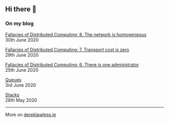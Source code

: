 ## Hi there 👋

### On my blog

[Fallacies of Distributed Computing: 8. The network is homogeneous](https://dereklawless.ie/fallacies-of-distributed-computing-8-the-network-is-homogeneous/)
<br>30th June 2020

[Fallacies of Distributed Computing: 7. Transport cost is zero](https://dereklawless.ie/fallacies-of-distributed-computing-7-transport-cost-is-zero/)
<br>29th June 2020

[Fallacies of Distributed Computing: 6. There is one administrator](https://dereklawless.ie/fallacies-of-distributed-computing-6-there-is-one-administrator/)
<br>25th June 2020

[Queues](https://dereklawless.ie/queues/)
<br>3rd June 2020

[Stacks](https://dereklawless.ie/stacks/)
<br>28th May 2020

---
More on [dereklawless.ie](https://dereklawless.ie/)

<!--
**dereklawless/dereklawless** is a ✨ _special_ ✨ repository because its `README.md` (this file) appears on your GitHub profile.

Here are some ideas to get you started:

- 🔭 I’m currently working on ...
- 🌱 I’m currently learning ...
- 👯 I’m looking to collaborate on ...
- 🤔 I’m looking for help with ...
- 💬 Ask me about ...
- 📫 How to reach me: ...
- 😄 Pronouns: ...
- ⚡ Fun fact: ...
-->
